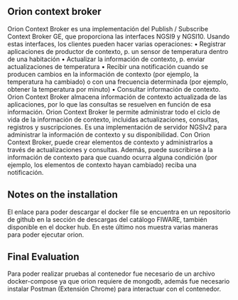 ## Orion context broker
Orion Context Broker es una implementación del Publish / Subscribe Context Broker GE, que proporciona las interfaces NGSI9 y NGSI10. Usando estas interfaces, los clientes pueden hacer varias operaciones:
•	Registrar aplicaciones de productor de contexto, p. un sensor de temperatura dentro de una habitación
•	Actualizar la información de contexto, p. enviar actualizaciones de temperatura
•	Recibir una notificación cuando se producen cambios en la información de contexto (por ejemplo, la temperatura ha cambiado) o con una frecuencia determinada (por ejemplo, obtener la temperatura por minuto)
•	Consultar información de contexto. Orion Context Broker almacena información de contexto actualizada de las aplicaciones, por lo que las consultas se resuelven en función de esa información.
Orion Context Broker le permite administrar todo el ciclo de vida de la información de contexto, incluidas actualizaciones, consultas, registros y suscripciones. Es una implementación de servidor NGSIv2 para administrar la información de contexto y su disponibilidad. Con Orion Context Broker, puede crear elementos de contexto y administrarlos a través de actualizaciones y consultas. Además, puede suscribirse a la información de contexto para que cuando ocurra alguna condición (por ejemplo, los elementos de contexto hayan cambiado) reciba una notificación.

## Notes on the installation
El enlace para poder descargar el docker file se encuentra en un repositorio de github en la sección de descargas del catálogo FIWARE, también disponible en el docker hub.  En este último nos muestra varias maneras para poder ejecutar orion. 

## Final Evaluation
Para poder realizar pruebas al contenedor fue necesario de un archivo docker-compose ya que orion requiere de mongodb, además fue necesario instalar Postman (Extensión Chrome) para interactuar con el contenedor. 
